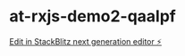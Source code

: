 # at-rxjs-demo2-qaalpf

[Edit in StackBlitz next generation editor ⚡️](https://stackblitz.com/~/github.com/igor2000xp/at-rxjs-demo2-qaalpf)
